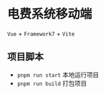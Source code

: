 # 电费系统移动端

`Vue` + `Framework7` + `Vite`

## 项目脚本

- `pnpm run start` 本地运行项目
- `pnpm run build` 打包项目
